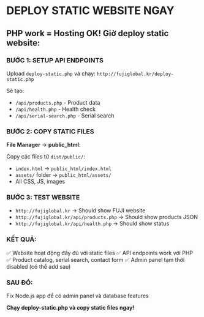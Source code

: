 # DEPLOY STATIC WEBSITE NGAY

## PHP work = Hosting OK! Giờ deploy static website:

### BƯỚC 1: SETUP API ENDPOINTS
Upload `deploy-static.php` và chạy:
`http://fujiglobal.kr/deploy-static.php`

Sẽ tạo:
- `/api/products.php` - Product data
- `/api/health.php` - Health check  
- `/api/serial-search.php` - Serial search

### BƯỚC 2: COPY STATIC FILES
**File Manager** → **public_html**:

Copy các files từ `dist/public/`:
- `index.html` → `public_html/index.html`
- `assets/` folder → `public_html/assets/`
- All CSS, JS, images

### BƯỚC 3: TEST WEBSITE
- `http://fujiglobal.kr` → Should show FUJI website
- `http://fujiglobal.kr/api/products.php` → Should show products JSON
- `http://fujiglobal.kr/api/health.php` → Should show status

### KẾT QUẢ:
✅ Website hoạt động đầy đủ với static files
✅ API endpoints work với PHP  
✅ Product catalog, serial search, contact form
✅ Admin panel tạm thời disabled (có thể add sau)

### SAU ĐÓ:
Fix Node.js app để có admin panel và database features

**Chạy deploy-static.php và copy static files ngay!**